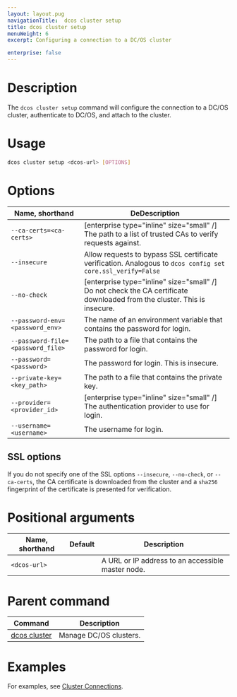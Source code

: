 ```yaml
---
layout: layout.pug
navigationTitle:  dcos cluster setup
title: dcos cluster setup
menuWeight: 6
excerpt: Configuring a connection to a DC/OS cluster

enterprise: false
---
```


# Description
The `dcos cluster setup` command will configure the connection to a DC/OS cluster, authenticate to DC/OS, and attach to the cluster.

# Usage

```bash
dcos cluster setup <dcos-url> [OPTIONS]
```

# Options

| Name, shorthand | DeDescription |
|---------|-------------|
|  `--ca-certs=<ca-certs>` |  [enterprise type="inline" size="small" /] The path to a list of trusted CAs to verify requests against.  |
|  `--insecure` |  Allow requests to bypass SSL certificate verification. Analogous to `dcos config set core.ssl_verify=False`|
|  `--no-check` |  [enterprise type="inline" size="small" /] Do not check the CA certificate downloaded from the cluster. This is insecure. |
|  `--password-env=<password_env>` |  The name of an environment variable that contains the password for login. |
|  `--password-file=<password_file>`  | The path to a file that contains the password for login. |
|  `--password=<password>`  |  The password for login. This is insecure.  |
|  `--private-key=<key_path>`  |  The path to a file that contains the private key.  |
|  `--provider=<provider_id>`  |  [enterprise type="inline" size="small" /] The authentication provider to use for login.  |
|  `--username=<username>`  | The username for login. |

## SSL options

If you do not specify one of the SSL options `--insecure`, `--no-check`, or `--ca-certs`, the CA certificate is downloaded from the cluster and a `sha256` fingerprint of the certificate is presented for verification.

# Positional arguments

| Name, shorthand | Default | Description |
|---------|-------------|-------------|
| `<dcos-url>`   |             | A URL or IP address to an accessible master node. |


# Parent command

| Command | Description |
|---------|-------------|
| [dcos cluster](/1.11/cli/command-reference/dcos-cluster/) | Manage DC/OS clusters. |

# Examples
For examples, see [Cluster Connections](/1.11/administering-clusters/multiple-clusters/cluster-connections/).
